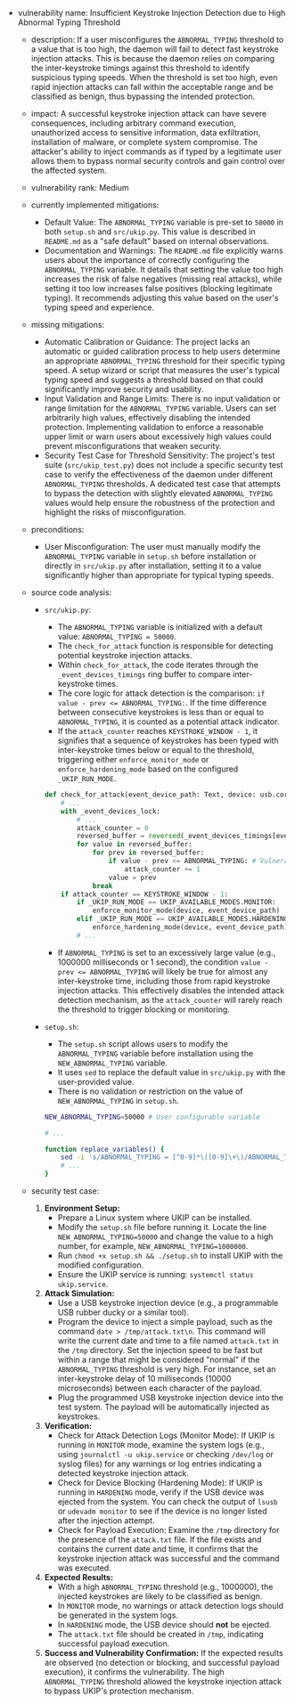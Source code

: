 - vulnerability name: Insufficient Keystroke Injection Detection due to High Abnormal Typing Threshold
  - description: If a user misconfigures the `ABNORMAL_TYPING` threshold to a value that is too high, the daemon will fail to detect fast keystroke injection attacks. This is because the daemon relies on comparing the inter-keystroke timings against this threshold to identify suspicious typing speeds. When the threshold is set too high, even rapid injection attacks can fall within the acceptable range and be classified as benign, thus bypassing the intended protection.
  - impact: A successful keystroke injection attack can have severe consequences, including arbitrary command execution, unauthorized access to sensitive information, data exfiltration, installation of malware, or complete system compromise. The attacker's ability to inject commands as if typed by a legitimate user allows them to bypass normal security controls and gain control over the affected system.
  - vulnerability rank: Medium
  - currently implemented mitigations:
    - Default Value: The `ABNORMAL_TYPING` variable is pre-set to `50000` in both `setup.sh` and `src/ukip.py`. This value is described in `README.md` as a "safe default" based on internal observations.
    - Documentation and Warnings: The `README.md` file explicitly warns users about the importance of correctly configuring the `ABNORMAL_TYPING` variable. It details that setting the value too high increases the risk of false negatives (missing real attacks), while setting it too low increases false positives (blocking legitimate typing). It recommends adjusting this value based on the user's typing speed and experience.
  - missing mitigations:
    - Automatic Calibration or Guidance: The project lacks an automatic or guided calibration process to help users determine an appropriate `ABNORMAL_TYPING` threshold for their specific typing speed. A setup wizard or script that measures the user's typical typing speed and suggests a threshold based on that could significantly improve security and usability.
    - Input Validation and Range Limits: There is no input validation or range limitation for the `ABNORMAL_TYPING` variable. Users can set arbitrarily high values, effectively disabling the intended protection. Implementing validation to enforce a reasonable upper limit or warn users about excessively high values could prevent misconfigurations that weaken security.
    - Security Test Case for Threshold Sensitivity: The project's test suite (`src/ukip_test.py`) does not include a specific security test case to verify the effectiveness of the daemon under different `ABNORMAL_TYPING` thresholds. A dedicated test case that attempts to bypass the detection with slightly elevated `ABNORMAL_TYPING` values would help ensure the robustness of the protection and highlight the risks of misconfiguration.
  - preconditions:
    - User Misconfiguration: The user must manually modify the `ABNORMAL_TYPING` variable in `setup.sh` before installation or directly in `src/ukip.py` after installation, setting it to a value significantly higher than appropriate for typical typing speeds.
  - source code analysis:
    - `src/ukip.py`:
      - The `ABNORMAL_TYPING` variable is initialized with a default value: `ABNORMAL_TYPING = 50000`.
      - The `check_for_attack` function is responsible for detecting potential keystroke injection attacks.
      - Within `check_for_attack`, the code iterates through the `_event_devices_timings` ring buffer to compare inter-keystroke times.
      - The core logic for attack detection is the comparison: `if value - prev <= ABNORMAL_TYPING:`.  If the time difference between consecutive keystrokes is less than or equal to `ABNORMAL_TYPING`, it is counted as a potential attack indicator.
      - If the `attack_counter` reaches `KEYSTROKE_WINDOW - 1`, it signifies that a sequence of keystrokes has been typed with inter-keystroke times below or equal to the threshold, triggering either `enforce_monitor_mode` or `enforce_hardening_mode` based on the configured `_UKIP_RUN_MODE`.

      ```python
      def check_for_attack(event_device_path: Text, device: usb.core.Device) -> bool:
          # ...
          with _event_devices_lock:
              # ...
              attack_counter = 0
              reversed_buffer = reversed(_event_devices_timings[event_device_path])
              for value in reversed_buffer:
                  for prev in reversed_buffer:
                      if value - prev <= ABNORMAL_TYPING: # Vulnerability: Threshold check
                          attack_counter += 1
                      value = prev
                  break
          if attack_counter == KEYSTROKE_WINDOW - 1:
              if _UKIP_RUN_MODE == UKIP_AVAILABLE_MODES.MONITOR:
                  enforce_monitor_mode(device, event_device_path)
              elif _UKIP_RUN_MODE == UKIP_AVAILABLE_MODES.HARDENING:
                  enforce_hardening_mode(device, event_device_path)
              # ...
      ```
      - If `ABNORMAL_TYPING` is set to an excessively large value (e.g., 1000000 milliseconds or 1 second), the condition `value - prev <= ABNORMAL_TYPING` will likely be true for almost any inter-keystroke time, including those from rapid keystroke injection attacks. This effectively disables the intended attack detection mechanism, as the `attack_counter` will rarely reach the threshold to trigger blocking or monitoring.

    - `setup.sh`:
      - The `setup.sh` script allows users to modify the `ABNORMAL_TYPING` variable before installation using the `NEW_ABNORMAL_TYPING` variable.
      - It uses `sed` to replace the default value in `src/ukip.py` with the user-provided value.
      - There is no validation or restriction on the value of `NEW_ABNORMAL_TYPING` in `setup.sh`.

      ```bash
      NEW_ABNORMAL_TYPING=50000 # User configurable variable

      # ...

      function replace_variables() {
          sed -i 's/ABNORMAL_TYPING = [^0-9]*\([0-9]\+\)/ABNORMAL_TYPING = '$NEW_ABNORMAL_TYPING'/g' src/ukip.py
          # ...
      }
      ```

  - security test case:
    1.  **Environment Setup:**
        - Prepare a Linux system where UKIP can be installed.
        - Modify the `setup.sh` file before running it. Locate the line `NEW_ABNORMAL_TYPING=50000` and change the value to a high number, for example, `NEW_ABNORMAL_TYPING=1000000`.
        - Run `chmod +x setup.sh && ./setup.sh` to install UKIP with the modified configuration.
        - Ensure the UKIP service is running: `systemctl status ukip.service`.
    2.  **Attack Simulation:**
        - Use a USB keystroke injection device (e.g., a programmable USB rubber ducky or a similar tool).
        - Program the device to inject a simple payload, such as the command `date > /tmp/attack.txt\n`. This command will write the current date and time to a file named `attack.txt` in the `/tmp` directory. Set the injection speed to be fast but within a range that might be considered "normal" if the `ABNORMAL_TYPING` threshold is very high. For instance, set an inter-keystroke delay of 10 milliseconds (10000 microseconds) between each character of the payload.
        - Plug the programmed USB keystroke injection device into the test system. The payload will be automatically injected as keystrokes.
    3.  **Verification:**
        - Check for Attack Detection Logs (Monitor Mode): If UKIP is running in `MONITOR` mode, examine the system logs (e.g., using `journalctl -u ukip.service` or checking `/dev/log` or syslog files) for any warnings or log entries indicating a detected keystroke injection attack.
        - Check for Device Blocking (Hardening Mode): If UKIP is running in `HARDENING` mode, verify if the USB device was ejected from the system. You can check the output of `lsusb` or `udevadm monitor` to see if the device is no longer listed after the injection attempt.
        - Check for Payload Execution: Examine the `/tmp` directory for the presence of the `attack.txt` file. If the file exists and contains the current date and time, it confirms that the keystroke injection attack was successful and the command was executed.
    4.  **Expected Results:**
        - With a high `ABNORMAL_TYPING` threshold (e.g., 1000000), the injected keystrokes are likely to be classified as benign.
        - In `MONITOR` mode, no warnings or attack detection logs should be generated in the system logs.
        - In `HARDENING` mode, the USB device should **not** be ejected.
        - The `attack.txt` file should be created in `/tmp`, indicating successful payload execution.
    5.  **Success and Vulnerability Confirmation:** If the expected results are observed (no detection or blocking, and successful payload execution), it confirms the vulnerability. The high `ABNORMAL_TYPING` threshold allowed the keystroke injection attack to bypass UKIP's protection mechanism.